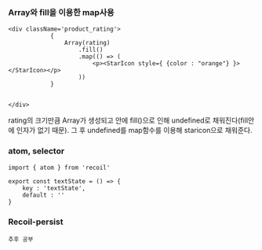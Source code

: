 ### Array와 fill을 이용한 map사용

```react
<div className='product_rating'>
            {
                Array(rating)
                    .fill()
                    .map(() => (
                        <p><StarIcon style={ {color : "orange"} }></StarIcon></p>
                    ))
            }


</div>
```

rating의 크기만큼 Array가 생성되고 안에 fill()으로 인해 undefined로 채워진다(fill안에 인자가 없기 때문). 그 후 undefined를 map함수를 이용해 staricon으로 채워준다. 

### atom, selector

```react
import { atom } from 'recoil'

export const textState = () => {
    key : 'textState',
    default : ''
}
```



### Recoil-persist

```react
추후 공부
```


